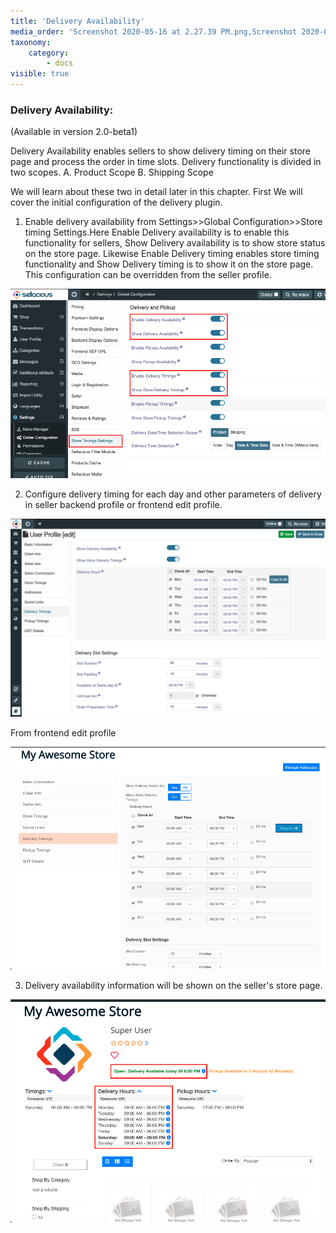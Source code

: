 ```yaml
---
title: 'Delivery Availability'
media_order: 'Screenshot 2020-05-16 at 2.27.39 PM.png,Screenshot 2020-05-16 at 2.39.15 PM.png,Screenshot 2020-05-16 at 2.45.13 PM.png,Screenshot 2020-05-16 at 2.48.08 PM.png'
taxonomy:
    category:
        - docs
visible: true
---
```


### Delivery Availability:
(Available in version 2.0-beta1)

Delivery Availability enables sellers to show delivery timing on their store page and process the order in time slots. Delivery functionality is divided in two scopes.
A. Product Scope
B. Shipping Scope

We will learn about these two in detail later in this chapter. First We will cover the initial configuration of the delivery plugin.

1. Enable delivery availability from Settings>>Global Configuration>>Store timing Settings.Here Enable Delivery availability is to enable this functionality for sellers, Show Delivery availability is to show store status on the store page. Likewise Enable Delivery timing enables store timing functionality and Show Delivery timing is to show it on the store page. This configuration can be overridden from the seller profile.

![](Screenshot%202020-05-16%20at%202.27.39%20PM.png)

2. Configure delivery timing for each day and other parameters of delivery in seller backend profile or frontend edit profile.

![](Screenshot%202020-05-16%20at%202.39.15%20PM.png)

   From frontend edit profile

![](Screenshot%202020-05-16%20at%202.45.13%20PM.png)

3. Delivery availability information will be shown on the seller's store page.

![](Screenshot%202020-05-16%20at%202.48.08%20PM.png)